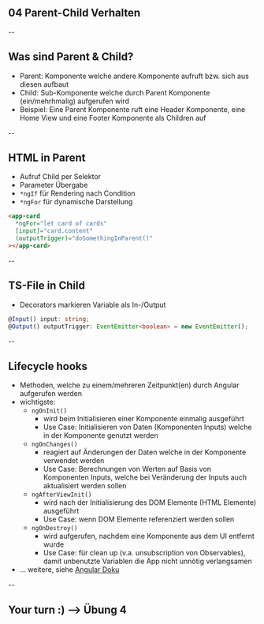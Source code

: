 ## 04 Parent-Child Verhalten

--

## Was sind Parent & Child?

- Parent: Komponente welche andere Komponente aufruft bzw. sich aus diesen aufbaut
- Child: Sub-Komponente welche durch Parent Komponente (ein/mehrhmalig) aufgerufen wird
- Beispiel: Eine Parent Komponente ruft eine Header Komponente, eine Home View und eine Footer Komponente als Children auf

--

## HTML in Parent

- Aufruf Child per Selektor
- Parameter Übergabe
- `*ngIf` für Rendering nach Condition
- `*ngFor` für dynamische Darstellung

```html
<app-card
  *ngFor="let card of cards"
  [input]="card.content"
  (outputTrigger)="doSomethingInParent()"
></app-card>
```

--

## TS-File in Child

- Decorators markieren Variable als In-/Output

```typescript
@Input() input: string;
@Output() outputTrigger: EventEmitter<boolean> = new EventEmitter();
```

--

## Lifecycle hooks

- Methoden, welche zu einem/mehreren Zeitpunkt(en) durch Angular aufgerufen werden
- wichtigste:
  - `ngOnInit()`
    - wird beim Initialisieren einer Komponente einmalig ausgeführt
    - Use Case: Initialisieren von Daten (Komponenten Inputs) welche in der Komponente genutzt werden
  - `ngOnChanges()`
    - reagiert auf Änderungen der Daten welche in der Komponente verwendet werden
    - Use Case: Berechnungen von Werten auf Basis von Komponenten Inputs, welche bei Veränderung der Inputs auch aktualisiert werden sollen
  - `ngAfterViewInit()`
    - wird nach der Initialisierung des DOM Elemente (HTML Elemente) ausgeführt
    - Use Case: wenn DOM Elemente referenziert werden sollen
  - `ngOnDestroy()`
    - wird aufgerufen, nachdem eine Komponente aus dem UI entfernt wurde
    - Use Case: für clean up (v.a. unsubscription von Observables), damit unbenutzte Variablen die App nicht unnötig verlangsamen
- ... weitere, siehe [Angular Doku](https://angular.io/guide/lifecycle-hooks)

--

## Your turn :) --> Übung 4
